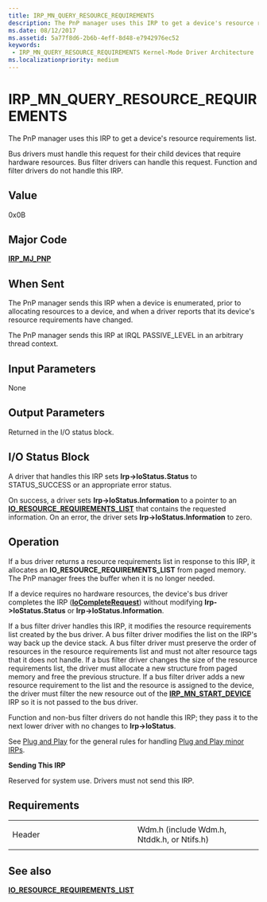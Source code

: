 ```yaml
---
title: IRP_MN_QUERY_RESOURCE_REQUIREMENTS
description: The PnP manager uses this IRP to get a device's resource requirements list.Bus drivers must handle this request for their child devices that require hardware resources.
ms.date: 08/12/2017
ms.assetid: 5a77f8d6-2b6b-4eff-8d48-e7942976ec52
keywords:
 - IRP_MN_QUERY_RESOURCE_REQUIREMENTS Kernel-Mode Driver Architecture
ms.localizationpriority: medium
---
```


# IRP\_MN\_QUERY\_RESOURCE\_REQUIREMENTS


The PnP manager uses this IRP to get a device's resource requirements list.

Bus drivers must handle this request for their child devices that require hardware resources. Bus filter drivers can handle this request. Function and filter drivers do not handle this IRP.

## Value

0x0B

Major Code
----------

[**IRP\_MJ\_PNP**](irp-mj-pnp.md)

When Sent
---------

The PnP manager sends this IRP when a device is enumerated, prior to allocating resources to a device, and when a driver reports that its device's resource requirements have changed.

The PnP manager sends this IRP at IRQL PASSIVE\_LEVEL in an arbitrary thread context.

## Input Parameters


None

## Output Parameters


Returned in the I/O status block.

## I/O Status Block


A driver that handles this IRP sets **Irp-&gt;IoStatus.Status** to STATUS\_SUCCESS or an appropriate error status.

On success, a driver sets **Irp-&gt;IoStatus.Information** to a pointer to an [**IO\_RESOURCE\_REQUIREMENTS\_LIST**](/windows-hardware/drivers/ddi/wdm/ns-wdm-_io_resource_requirements_list) that contains the requested information. On an error, the driver sets **Irp-&gt;IoStatus.Information** to zero.

Operation
---------

If a bus driver returns a resource requirements list in response to this IRP, it allocates an **IO\_RESOURCE\_REQUIREMENTS\_LIST** from paged memory. The PnP manager frees the buffer when it is no longer needed.

If a device requires no hardware resources, the device's bus driver completes the IRP ([**IoCompleteRequest**](/windows-hardware/drivers/ddi/wdm/nf-wdm-iocompleterequest)) without modifying **Irp-&gt;IoStatus.Status** or **Irp-&gt;IoStatus.Information**.

If a bus filter driver handles this IRP, it modifies the resource requirements list created by the bus driver. A bus filter driver modifies the list on the IRP's way back up the device stack. A bus filter driver must preserve the order of resources in the resource requirements list and must not alter resource tags that it does not handle. If a bus filter driver changes the size of the resource requirements list, the driver must allocate a new structure from paged memory and free the previous structure. If a bus filter driver adds a new resource requirement to the list and the resource is assigned to the device, the driver must filter the new resource out of the [**IRP\_MN\_START\_DEVICE**](irp-mn-start-device.md) IRP so it is not passed to the bus driver.

Function and non-bus filter drivers do not handle this IRP; they pass it to the next lower driver with no changes to **Irp-&gt;IoStatus**.

See [Plug and Play](https://docs.microsoft.com/windows-hardware/drivers/kernel/implementing-plug-and-play) for the general rules for handling [Plug and Play minor IRPs](plug-and-play-minor-irps.md).

**Sending This IRP**

Reserved for system use. Drivers must not send this IRP.

Requirements
------------

<table>
<colgroup>
<col width="50%" />
<col width="50%" />
</colgroup>
<tbody>
<tr class="odd">
<td><p>Header</p></td>
<td>Wdm.h (include Wdm.h, Ntddk.h, or Ntifs.h)</td>
</tr>
</tbody>
</table>

## See also


[**IO\_RESOURCE\_REQUIREMENTS\_LIST**](/windows-hardware/drivers/ddi/wdm/ns-wdm-_io_resource_requirements_list)

 

